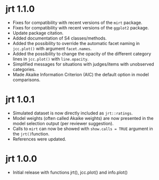 # jrt 1.1.0

* Fixes for compatibility with recent versions of the `mirt` package.
* Fixes for compatibility with recent versions of the `ggplot2` package.
* Update package citation.
* Added documentation of S4 classes/methods.
* Added the possibility to override the automatic facet naming in `jcc.plot()` with argument `facet.names`.
* Added the possibility to change the opacity of the different category lines in `jcc.plot()` with `line.opacity`.
* Simplified messages for situations with judges/items with unobserved categories.
* Made Akaike Information Criterion (AIC) the default option in model comparisons.


# jrt 1.0.1

* Simulated dataset is now directly included as `jrt::ratings`.
* Model weights (often called Akaike weights) are now presented in the model selection output (per reviewer suggestion).
* Calls to `mirt` can now be showed with `show.calls = TRUE` argument in the `jrt()`function.
* References were updated.


# jrt 1.0.0

* Initial release with functions jrt(), jcc.plot() and info.plot()
